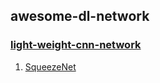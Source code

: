## awesome-dl-network
### [light-weight-cnn-network]()
1. [SqueezeNet](https://github.com/Milittle/awesome-dl-network/blob/master/lightweight-cnn-network/SqueezeNet.md)
